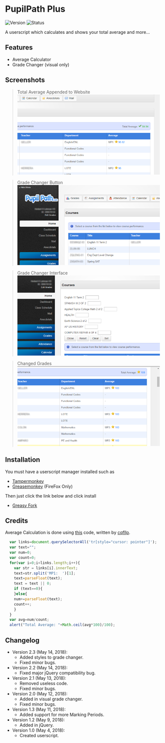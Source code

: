 # PupilPath Plus
![Version](https://img.shields.io/badge/Version-2.3-blue.svg?longCache=true&style=for-the-badge "Version 2.3")
![Status](https://img.shields.io/badge/Status-Developing-yellow.svg?longCache=true&style=for-the-badge "Active Development")

A userscript which calculates and shows your total average and more...

Features
--------
* Average Calculator
* Grade Changer (visual only)

Screenshots
-----------
> Total Average Appended to Website
![Total Average Appended to Website](https://github.com/DeathHackz/PupilPathPlus/blob/master/screenshots/Total_Average.png?raw=true "Total Average Appended to Website")

> Grade Changer Button
![Grade Changer Button](https://github.com/DeathHackz/PupilPathPlus/blob/master/screenshots/Grade_Changer_Btn.png?raw=true "Grade Changer Button")

> Grade Changer Interface
![Grade Changer Interface](https://github.com/DeathHackz/PupilPathPlus/blob/master/screenshots/Grade_Changer.png?raw=true "Grade Changer Interface")

> Changed Grades
![Changed Grades](https://github.com/DeathHackz/PupilPathPlus/blob/master/screenshots/Changed_Grades.png?raw=true "Changed Grades")

Installation
-------
You must have a userscript manager installed such as

* [Tampermonkey](https://tampermonkey.net/)
* [Greasemonkey](https://www.greasespot.net/) (FireFox Only)

Then just click the link below and click install

* [Greasy Fork](https://greasyfork.org/en/scripts/368390)

Credits
-------
Average Calculation is done using [this](https://gist.github.com/cqfllp/1c2ccc83733fb1d4264a3785b14249d1) code, written by [cqfllp](https://github.com/cqfllp).
```javascript
  var links=document.querySelectorAll('tr[style="cursor: pointer"]');
  var text="";
  var num=0;
  var count=0;
  for(var i=0;i<links.length;i++){
    var str = links[i].innerText;
    text=str.split('MP1:  ')[1];
    text=parseFloat(text);
    text = text || 0;
    if (text==0){
    }else{
    num+=parseFloat(text);
    count++;
    }
  }
  var avg=num/count;
  alert("Total Average: "+Math.ceil(avg*100)/100);
```

Changelog
---------
* Version 2.3 (May 14, 2018):
    - Added styles to grade changer.
    - Fixed minor bugs.
* Version 2.2 (May 14, 2018):
    - Fixed major jQuery compatibility bug.
* Version 2.1 (May 13, 2018):
    - Removed useless code.
    - Fixed minor bugs.
* Version 2.0 (May 12, 2018):
    - Added in visual grade changer.
    - Fixed minor bugs.
* Version 1.3 (May 11, 2018):
    - Added support for more Marking Periods.
* Version 1.2 (May 9, 2018):
    - Added in jQuery.
* Version 1.0 (May 4, 2018):
	- Created userscript.

